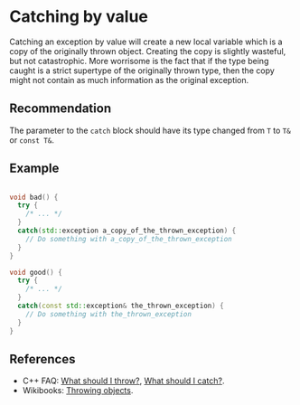 # Catching by value
Catching an exception by value will create a new local variable which is a copy of the originally thrown object. Creating the copy is slightly wasteful, but not catastrophic. More worrisome is the fact that if the type being caught is a strict supertype of the originally thrown type, then the copy might not contain as much information as the original exception.


## Recommendation
The parameter to the `catch` block should have its type changed from `T` to `T&` or `const T&`.


## Example
```cpp

void bad() {
  try {
    /* ... */
  }
  catch(std::exception a_copy_of_the_thrown_exception) {
    // Do something with a_copy_of_the_thrown_exception
  }
}

void good() {
  try {
    /* ... */
  }
  catch(const std::exception& the_thrown_exception) {
    // Do something with the_thrown_exception
  }
}

```

## References
* C++ FAQ: [ What should I throw?](https://isocpp.org/wiki/faq/exceptions#what-to-throw), [ What should I catch?](https://isocpp.org/wiki/faq/exceptions#what-to-catch).
* Wikibooks: [ Throwing objects](http://en.wikibooks.org/wiki/C%2B%2B_Programming/Exception_Handling#Throwing_objects).
